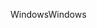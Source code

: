 <span data-ttu-id="1aca4-101">Windows</span><span class="sxs-lookup"><span data-stu-id="1aca4-101">Windows</span></span>
